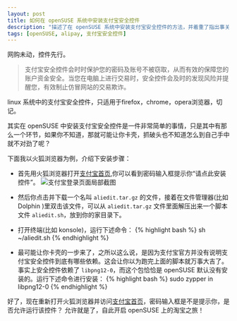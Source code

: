 ```yaml
---
layout: post
title: 如何在 openSUSE 系统中安装支付宝安全控件
description: "描述了在 openSUSE 系统中安装支付宝安全控件的方法，并着重了指出事关成败的关键步骤。"
tags: [openSUSE, alipay, 支付宝安全控件]
---
```


网购未动，控件先行。

>支付宝安全控件会时时保护您的密码及账号不被窃取，从而有效的保障您的账户资金安全。当您在电脑上进行交易时，安全控件会及时的发现风险并提醒您，有效制止仿冒网站的交易欺诈。

linux 系统中的支付宝安全控件，只适用于firefox，chrome，opera浏览器，切记。

其实在 openSUSE 中安装支付宝安全控件是一件非常简单的事情，只是其中有那么一个环节，如果你不知道，那就可能让你卡壳，抓破头也不知道怎么到自己手中就不对劲了呢？

下面我以火狐浏览器为例，介绍下安装步骤：

- 首先用火狐浏览器打开[支付宝首页](https://www.alipay.com/),你可以看到密码输入框提示你“请点此安装控件”。
![支付宝登录页面局部截图](http://suselinks-us.qiniudn.com/alipay-login-page-snapshot.png)

- 然后你点击并下载一个名叫 `aliedit.tar.gz` 的文件，接着在文件管理器(比如 Dolphin )里双击该文件，可以从 `aliedit.tar.gz` 文件里面解压出来一个脚本文件 `aliedit.sh`，放到你的家目录下。
- 打开终端(比如 konsole)，运行下述命令：
{% highlight bash %}
sh ~/aliedit.sh
{% endhighlight %}
- 最可能让你卡壳的一步来了，之所以这么说，是因为支付宝官方并没有说明支付宝安全控件到底有哪些依赖。这会让你以为跑完上面的脚本就万事大吉了。事实上安全控件依赖了 `libpng12-0`，而这个包恰恰是 openSUSE 默认没有安装的。运行下述命令进行安装：
{% highlight bash %}
sudo zypper in libpng12-0
{% endhighlight %}

好了，现在重新打开火狐浏览器并访问[支付宝首页](https://www.alipay.com/)，密码输入框是不是提示你，是否允许运行该控件？ 允许就是了，自此开启 openSUSE 上的淘宝之旅！



